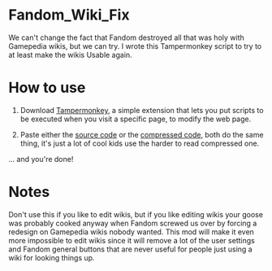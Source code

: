 # Fandom_Wiki_Fix
We can't change the fact that Fandom destroyed all that was holy with Gamepedia wikis, but we can try. I wrote this Tampermonkey script to try to at least make the wikis Usable again.

# How to use

1. Download [Tampermonkey](https://chrome.google.com/webstore/detail/tampermonkey/), a simple extension that lets you put scripts to be executed when you visit a specific page, to modify the web page.

2. Paste either the [source code](/source.js) or the [compressed code](/compressed.js), both do the same thing, it's just a lot of cool kids use the harder to read compressed one.

... and you're done!

# Notes

Don't use this if you like to edit wikis, but if you like editing wikis your goose was probably cooked anyway when Fandom screwed us over by forcing a redesign on Gamepedia wikis nobody wanted. This mod will make it even more impossible to edit wikis since it will remove a lot of the user settings and Fandom general buttons that are never useful for people just using a wiki for looking things up.
